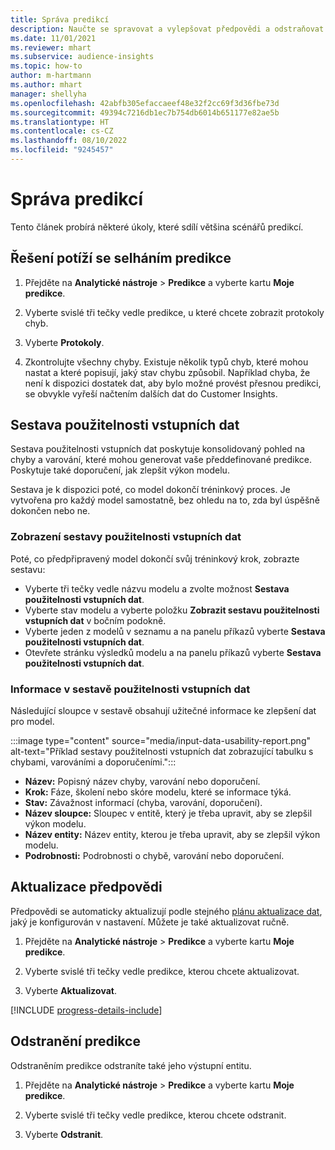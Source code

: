 ```yaml
---
title: Správa predikcí
description: Naučte se spravovat a vylepšovat předpovědi a odstraňovat problémy s nimi.
ms.date: 11/01/2021
ms.reviewer: mhart
ms.subservice: audience-insights
ms.topic: how-to
author: m-hartmann
ms.author: mhart
manager: shellyha
ms.openlocfilehash: 42abfb305efaccaeef48e32f2cc69f3d36fbe73d
ms.sourcegitcommit: 49394c7216db1ec7b754db6014b651177e82ae5b
ms.translationtype: HT
ms.contentlocale: cs-CZ
ms.lasthandoff: 08/10/2022
ms.locfileid: "9245457"
---
```

# <a name="manage-predictions"></a>Správa predikcí

Tento článek probírá některé úkoly, které sdílí většina scénářů predikcí.

## <a name="troubleshoot-a-failed-prediction"></a>Řešení potíží se selháním predikce

1. Přejděte na **Analytické nástroje** > **Predikce** a vyberte kartu **Moje predikce**.

1. Vyberte svislé tři tečky vedle predikce, u které chcete zobrazit protokoly chyb.

1. Vyberte **Protokoly**.

1. Zkontrolujte všechny chyby. Existuje několik typů chyb, které mohou nastat a které popisují, jaký stav chybu způsobil. Například chyba, že není k dispozici dostatek dat, aby bylo možné provést přesnou predikci, se obvykle vyřeší načtením dalších dat do Customer Insights.

## <a name="input-data-usability-report"></a>Sestava použitelnosti vstupních dat

Sestava použitelnosti vstupních dat poskytuje konsolidovaný pohled na chyby a varování, které mohou generovat vaše předdefinované predikce. Poskytuje také doporučení, jak zlepšit výkon modelu.

Sestava je k dispozici poté, co model dokončí tréninkový proces. Je vytvořena pro každý model samostatně, bez ohledu na to, zda byl úspěšně dokončen nebo ne.

### <a name="view-the-input-data-usability-report"></a>Zobrazení sestavy použitelnosti vstupních dat

Poté, co předpřipravený model dokončí svůj tréninkový krok, zobrazte sestavu:
- Vyberte tři tečky vedle názvu modelu a zvolte možnost **Sestava použitelnosti vstupních dat**.
- Vyberte stav modelu a vyberte položku **Zobrazit sestavu použitelnosti vstupních dat** v bočním podokně.
- Vyberte jeden z modelů v seznamu a na panelu příkazů vyberte **Sestava použitelnosti vstupních dat**.
- Otevřete stránku výsledků modelu a na panelu příkazů vyberte **Sestava použitelnosti vstupních dat**.

### <a name="information-in-the-input-data-usability-report"></a>Informace v sestavě použitelnosti vstupních dat

Následující sloupce v sestavě obsahují užitečné informace ke zlepšení dat pro model.

:::image type="content" source="media/input-data-usability-report.png" alt-text="Příklad sestavy použitelnosti vstupních dat zobrazující tabulku s chybami, varováními a doporučeními.":::

- **Název:** Popisný název chyby, varování nebo doporučení.
- **Krok:** Fáze, školení nebo skóre modelu, které se informace týká.
- **Stav:** Závažnost informací (chyba, varování, doporučení).
- **Název sloupce:** Sloupec v entitě, který je třeba upravit, aby se zlepšil výkon modelu.
- **Název entity:** Název entity, kterou je třeba upravit, aby se zlepšil výkon modelu.
- **Podrobnosti:** Podrobnosti o chybě, varování nebo doporučení.

## <a name="refresh-a-prediction"></a>Aktualizace předpovědi

Předpovědi se automaticky aktualizují podle stejného [plánu aktualizace dat](schedule-refresh.md), jaký je konfigurován v nastavení. Můžete je také aktualizovat ručně.

1. Přejděte na **Analytické nástroje** > **Predikce** a vyberte kartu **Moje predikce**.

1. Vyberte svislé tři tečky vedle predikce, kterou chcete aktualizovat.

1. Vyberte **Aktualizovat**.

[!INCLUDE [progress-details-include](includes/progress-details-pane.md)]

## <a name="delete-a-prediction"></a>Odstranění predikce

Odstraněním predikce odstraníte také jeho výstupní entitu.

1. Přejděte na **Analytické nástroje** > **Predikce** a vyberte kartu **Moje predikce**.

1. Vyberte svislé tři tečky vedle predikce, kterou chcete odstranit.

1. Vyberte **Odstranit**.
